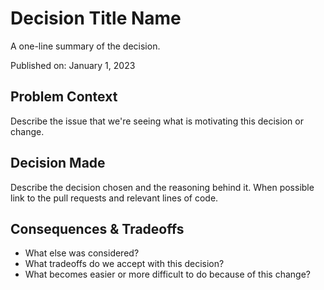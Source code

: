 # Decision Title Name

A one-line summary of the decision.

Published on: January 1, 2023

## Problem Context

Describe the issue that we're seeing what is motivating this decision or change.

## Decision Made

Describe the decision chosen and the reasoning behind it. When possible link to the pull requests and relevant lines of code.

## Consequences & Tradeoffs

* What else was considered? 
* What tradeoffs do we accept with this decision?
* What becomes easier or more difficult to do because of this change?
